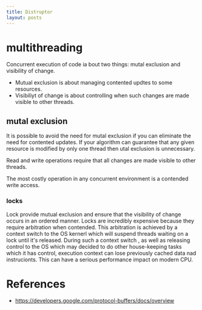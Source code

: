 ```yaml
---
title: Distruptor
layout: posts
---
```


# multithreading

Concurrent execution of code ia bout two things: mutal exclusion and visibility of change.

- Mutual exclusion is about managing contented updtes to some resources.
- Visibiliyt of change is about controlling when such changes are made visible to other threads.


##  mutal exclusion
It is possible to avoid the need for mutal exclusion if you can eliminate the need for contented updates. If your algorithm can guarantee that any given resource is modified by only one thread then utal exclusion is unnecessary.

Read and write operations require that all changes are made visible to other threads.

The most costly operation in any concurrent environment is a contended write access.

### locks
Lock provide mutual exclusion and ensure that the visibility of change occurs in an ordered manner. Locks are incredibly expensive because they require arbitration when contended. This arbitration is achieved by a context switch to the OS kernerl which will suspend threads waiting on a lock until it's released. During such a context switch , as well as releasing control to the OS which may decided to do other house-keeping tasks which it has control, execution context can lose previously cached data nad instrucionts. This can have a serious performance impact on modern CPU. 
# References
- https://developers.google.com/protocol-buffers/docs/overview
